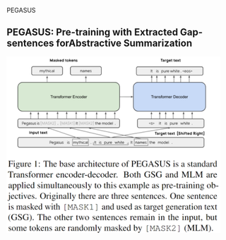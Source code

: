 PEGASUS

## PEGASUS: Pre-training with Extracted Gap-sentences forAbstractive Summarization



<img align = "center" src = "image/pegasus_model.PNG" height = 400>


